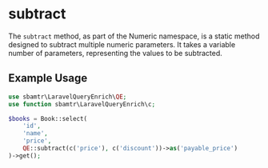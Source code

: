 # subtract

The `subtract` method, as part of the Numeric namespace, is a static method designed to subtract multiple numeric
parameters. It takes a variable number of parameters, representing the values to be subtracted.

## Example Usage

```php
use sbamtr\LaravelQueryEnrich\QE;
use function sbamtr\LaravelQueryEnrich\c;

$books = Book::select(
    'id',
    'name',
    'price',
    QE::subtract(c('price'), c('discount'))->as('payable_price')
)->get();
```